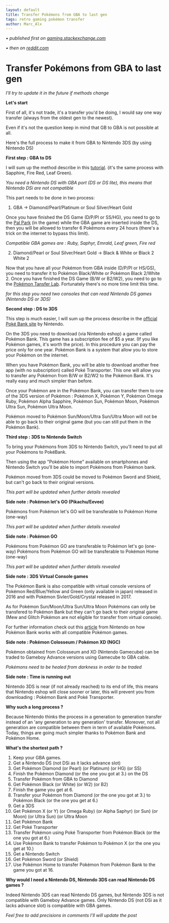 ```yaml
---
layout: default
title: Transfer Pokémons from GBA to last gen
tags: retro gaming pokémon transfer
author: Marc_Alx
---
```


_• published first on [gaming.stackexchange.com](https://gaming.stackexchange.com/questions/262224/can-you-trade-pokemon-between-a-gameboy-advance-and-a-nintendo-3ds/262274#262274)_

_• then on [reddit.com](https://www.reddit.com/r/pokemon/comments/bud8mr/tutorial_transfer_pokémons_from_gba_to_last_gen/)_

# Transfer Pokémons from GBA to last gen

*I'll try to update it in the future if methods change*

**Let's start**

First of all, it's not trade, it's a transfer you'd be doing, I would say one way transfer (always from the oldest gen to the newest).

Even if it's not the question keep in mind that GB to GBA is not possible at all.

Here's the full process to make it from GBA to Nintendo 3DS (by using Nintendo DS)

**First step : GBA to DS**

I will sum up the method describe in this [tutorial](http://www.thonky.com/pokemon/trade-from-ruby-to-black-2). (it's the same process with Sapphire, Fire Red, Leaf Green).

*You need a Nintendo DS with GBA port (DS or DS lite), this means that Nintendo DSi are not compatible*

This part needs to be done in two process:

1. GBA -> Diamond/Pearl/Platinum or Soul Silver/Heart Gold

Once you have finished the DS Game (D/P/Pl or SS/HG), you need to go to the [Pal Park](http://bulbapedia.bulbagarden.net/wiki/Pal_Park) (in the game) while the GBA game are inserted inside the DS, then you will be allowed to transfer 6 Pokémons every 24 hours (there's a trick on the internet to bypass this limit).

*Compatible GBA games are : Ruby, Saphyr, Emrald, Leaf green, Fire red*

2. Diamond/Pearl or Soul Silver/Heart Gold -> Black & White or Black 2 White 2

Now that you have all your Pokémon from GBA inside (D/P/Pl or HS/GS), you need to transfer it to Pokémon Black/White or Pokémon Black 2/White 2. Once you have finished the DS Game (B/W or B2/W2), you need to go to the [Pokémon Tansfer Lab](http://bulbapedia.bulbagarden.net/wiki/Pok%C3%A9_Transfer_Lab). Fortunately there's no more time limit this time.

*for this step you need two consoles that can read Nintendo DS games (Nintendo DS or 3DS)*

**Second step : DS to 3DS**

This step is much easier, I will sum up the process describe in the [official Poké Bank site](http://www.pokemonbank.com/en-us/bank/) by Nintendo.

On the 3DS you need to download (via Nintendo eshop) a game called Pokémon Bank. This game has a subscription fee of $5 a year. (If you like Pokémon games, it's worth the price). In this procedure you can pay the price only for one year. Pokémon Bank is a system that allow you to store your Pokémon on the internet.

When you have Pokémon Bank, you will be able to download another free app (with no subscription) called Poké Transporter. This one will allow you to transfer any Pokémon from B/W or B2/W2 to the Pokémon Bank. It's really easy and much simpler than before.

Once your Pokémon are in the Pokémon Bank, you can transfer them to one of the 3DS version of Pokémon : Pokémon X, Pokémon Y, Pokémon Omega Ruby, Pokémon Alpha Sapphire, Pokémon Sun, Pokémon Moon, Pokémon Ultra Sun, Pokémon Ultra Moon.

Pokémon moved to Pokémon Sun/Moon/Ultra Sun/Ultra Moon will not be able to go back to their original game (but you can still put them in the Pokémon Bank).

**Third step : 3DS to Nintendo Switch**

To bring your Pokémons from 3DS to Nintendo Switch, you'll need to put all your Pokémons to PokéBank. 

Then using the app "Pokémon Home" available on smartphones and Nintendo Switch you'll be able to import Pokémons from Pokémon bank.

Pokémon moved from 3DS could be moved to Pokémon Sword and Shield, but can't go back to their original versions.

*This part will be updated when further details revealed*

**Side note : Pokémon let's GO (Pikachu/Eevee)**

Pokémons from Pokémon let's GO will be transferable to Pokémon Home (one-way)

*This part will be updated when further details revealed*

**Side note : Pokémon GO**

Pokémons from Pokémon GO are transferable to Pokémon let's go (one-way)
Pokémons from Pokémon GO will be transferable to Pokémon Home (one-way)

*This part will be updated when further details revealed*

**Side note : 3DS Virtual Console games**

The Pokémon Bank is also compatible with virtual console versions of Pokémon Red/Blue/Yellow and Green (only available in japan) released in 2016 and with Pokémon Sivler/Gold/Crystal released in 2017. 

As for Pokémon Sun/Moon/Ultra Sun/Ultra Moon Pokémons can only be transfered to Pokémon Bank but they can't go back to their original game (Mew and Glitch Pokémon are not eligible for transfer from virtual console).

For further information check out this [article](http://www.pokemon-sunmoon.com/en-us/pokemon-bank/) from Nintendo on how Pokémon Bank works with all compatible Pokémon games.

**Side note : Pokémon Colosseum / Pokémon XD (NGC)**

Pokémon obtained from Colosseum and XD (Nintendo Gamecube) can be traded to Gameboy Advance versions using Gamecube to GBA cable.

*Pokémons need to be healed from darkness in order to be traded*

**Side note : Time is running out**

Nintendo 3DS is near (if not already reached) to its end of life, this means that Nintendo eshop will close sooner or later, this will prevent you from downloading : Pokémon Bank and Poké Transporter.

**Why such a long process ?**

Because Nintendo thinks the process in a generation to generation transfer instead of an 'any generation to any generation' transfer. Moreover, not all generation are compatible between them in term of available Pokémons. Today, things are going much simpler thanks to Pokémon Bank and Pokémon Home.

**What's the shortest path ?**

1. Keep your GBA games.
2. Get a Nintendo DS (not DSi as it lacks advance slot)
3. Get Pokémon Diamond (or Pearl) (or Platinum) (or HG) (or SS)
4. Finish the Pokémon Diamond (or the one you got at 3.) on the DS
5. Transfer Pokémon from GBA to Diamond
6. Get Pokémon Black (or White) (or W2) (or B2)
7. Finish the game you get at 6.
8. Transfer your Pokémon from Diamond (or the one you got at 3.) to Pokémon Black (or the one you get at 6.)
9. Get a 3DS
10. Get Pokémon X (or Y) (or Omega Ruby) (or Alpha Saphyr) (or Sun) (or Moon) (or Ultra Sun) (or Ultra Moon
11. Get Pokémon Bank
12. Get Poké Transporter
13. Transfer Pokémon using Poké Transporter from Pokémon Black (or the one you got at 6.)
14. Use Pokémon Bank to transfer Pokémon to Pokémon X (or the one you get at 10.)
15. Get a Nintendo Switch
16. Get Pokémon Sword (or Shield)
17. Use Pokémon Home to transfer Pokémon from Pokémon Bank to the game you got at 16.

**Why would I need a Nintendo DS, Nintendo 3DS can read Nintendo DS games ?**

Indeed Nintendo 3DS can read Nintendo DS games, but Nintendo 3DS is not compatible with Gameboy Advance games. Only Nintendo DS (not DSi as it lacks advance slot) is compatible with GBA games.

*Feel free to add precisions in comments I'll will update the post*